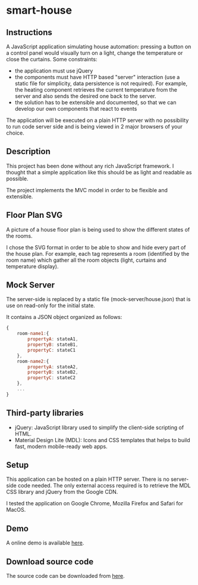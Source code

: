 # smart-house

## Instructions

A JavaScript application simulating house automation: pressing a button on a control panel would visually turn on a light, change the temperature or close the curtains. Some constraints:

* the application must use jQuery
* the components must have HTTP based "server" interaction (use a static file for simplicity, data persistence is not required). For example, the heating component retrieves the current temperature from the server and also sends the desired one back to the server.
* the solution has to be extensible and documented, so that we can develop our own components that react to events

The application will be executed on a plain HTTP server with no possibility to run code server side and is being viewed in 2 major browsers of your choice.

## Description

This project has been done without any rich JavaScript framework.
I thought that a simple application like this should be as light and readable as possible.

The project implements the MVC model in order to be flexible and extensible.

## Floor Plan SVG

A picture of a house floor plan is being used to show the different states of the rooms.

I chose the SVG format in order to be able to show and hide every part of the house plan.
For example, each <g> tag represents a room (identified by the room name) which gather all the room objects (light, curtains and temperature display).

## Mock Server

The server-side is replaced by a static file (mock-server/house.json) that is use on read-only for the initial state.

It contains a JSON object organized as follows:

```javascript
{
    room-name1:{
        propertyA: stateA1,
        propertyB: stateB1,
        propertyC: stateC1
    },
    room-name2:{
        propertyA: stateA2,
        propertyB: stateB2,
        propertyC: stateC2
    },
    ...
}
```

## Third-party libraries

* jQuery: JavaScript library used to simplify the client-side scripting of HTML.
* Material Design Lite (MDL): Icons and CSS templates that helps to build fast, modern mobile-ready web apps.

## Setup

This application can be hosted on a plain HTTP server. There is no server-side code needed.
The only external access required is to retrieve the MDL CSS library and jQuery from the Google CDN.

I tested the application on Google Chrome, Mozilla Firefox and Safari for MacOS.

## Demo

A online demo is available [here](https://thomasknobloch.github.io/smart-house/).

## Download source code

The source code can be downloaded from [here](https://github.com/ThomasKnobloch/smart-house/archive/master.zip).
